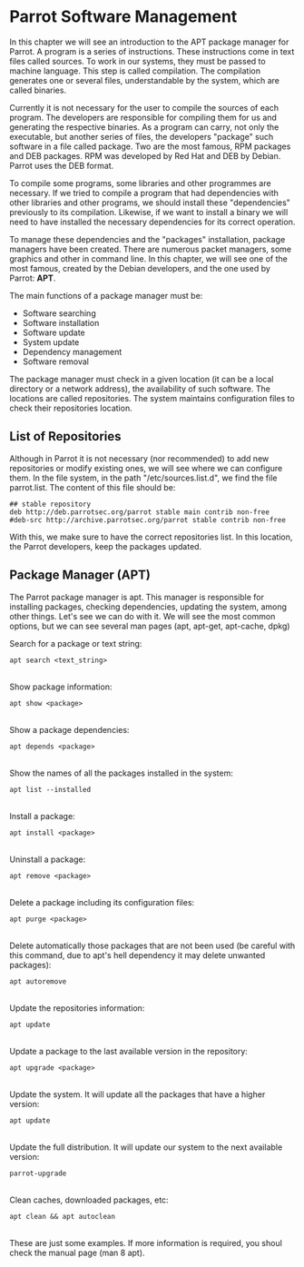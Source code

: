 # Parrot Software Management #

In this chapter we will see an introduction to the APT package manager for Parrot. A program is a series of instructions. These instructions come in text files called sources. To work in our systems, they must be passed to machine language. This step is called compilation. The compilation generates one or several files, understandable by the system, which are called binaries.

Currently it is not necessary for the user to compile the sources of each program. The developers are responsible for compiling them for us and generating the respective binaries. As a program can carry, not only the executable, but another series of files, the developers "package" such software in a file called package. Two are the most famous, RPM packages and DEB packages. RPM was developed by Red Hat and DEB by Debian. Parrot uses the DEB format.

To compile some programs, some libraries and other programmes are necessary. If we tried to compile a program that had dependencies with other libraries and other programs, we should install these "dependencies" previously to its compilation. Likewise, if we want to install a binary we will need to have installed the necessary dependencies for its correct operation.

To manage these dependencies and the "packages" installation, package managers have been created. There are numerous packet managers, some graphics and other in command line. In this chapter, we will see one of the most famous, created by the Debian developers, and the one used by Parrot: **APT**.

The main functions of a package manager must be:

- Software searching
- Software installation
- Software update
- System update
- Dependency management
- Software removal

The package manager must check in a given location (it can be a local directory or a network address), the availability of such software. The locations are called repositories. The system maintains configuration files to check their repositories location.

## List of Repositories ##

Although in Parrot it is not necessary (nor recommended) to add new repositories or modify existing ones, we will see where we can configure them. In the file system, in the path "/etc/sources.list.d", we find the file parrot.list. The content of this file should be:

	## stable repository
	deb http://deb.parrotsec.org/parrot stable main contrib non-free
	#deb-src http://archive.parrotsec.org/parrot stable contrib non-free

With this, we make sure to have the correct repositories list. In this location, the Parrot developers, keep the packages updated.

## Package Manager (APT) ##

The Parrot package manager is apt. This manager is responsible for installing packages, checking dependencies, updating the system, among other things. Let's see we can do with it. We will see the most common options, but we can see several man pages (apt, apt-get, apt-cache, dpkg)

Search for a package or text string:

    apt search <text_string>

\
Show package information:

    apt show <package>

\
Show a package dependencies:

    apt depends <package>

\
Show the names of all the packages installed in the system:

    apt list --installed
	
\
Install a package:

    apt install <package>

\
Uninstall a package:

    apt remove <package>

\
Delete a package including its configuration files:

    apt purge <package>

\
Delete automatically those packages that are not been used (be careful with this command, due to apt's hell dependency it may delete unwanted packages): 

    apt autoremove

\
Update the repositories information:

    apt update

\
Update a package to the last available version in the repository:

    apt upgrade <package>
	
\
Update the system. It will update all the packages that have a higher version:

    apt update

\
Update the full distribution. It will update our system to the next available version:

    parrot-upgrade

\
Clean caches, downloaded packages, etc:

    apt clean && apt autoclean

\
These are just some examples. If more information is required, you shoul check the manual page (man 8 apt).